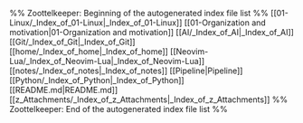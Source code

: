 %% Zoottelkeeper: Beginning of the autogenerated index file list  %%
 [[01-Linux/_Index_of_01-Linux|_Index_of_01-Linux]]
 [[01-Organization and motivation|01-Organization and motivation]]
 [[AI/_Index_of_AI|_Index_of_AI]]
 [[Git/_Index_of_Git|_Index_of_Git]]
 [[home/_Index_of_home|_Index_of_home]]
 [[Neovim-Lua/_Index_of_Neovim-Lua|_Index_of_Neovim-Lua]]
 [[notes/_Index_of_notes|_Index_of_notes]]
 [[Pipeline|Pipeline]]
 [[Python/_Index_of_Python|_Index_of_Python]]
 [[README.md|README.md]]
 [[z_Attachments/_Index_of_z_Attachments|_Index_of_z_Attachments]]
%% Zoottelkeeper: End of the autogenerated index file list  %%
